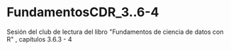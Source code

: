 # FundamentosCDR_3..6-4
Sesión del club de lectura del libro "Fundamentos de ciencia de datos con R" ,  capítulos 3.6.3 - 4 
